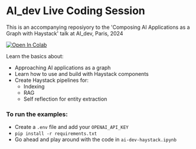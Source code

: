# AI_dev Live Coding Session

This is an accompanying reposiyory to the 'Composing AI Applications as a Graph with Haystack' talk at AI_dev, Paris, 2024

[![Open In Colab](https://colab.research.google.com/assets/colab-badge.svg)](https://colab.research.google.com/github/TuanaCelik/ai-dev-haystack/blob/main/ai-dev-haystack.ipynb)

Learn the basics about:
- Approaching AI applications as a graph
- Learn how to use and build with Haystack components
- Create Haystack pipelines for:
    - Indexing
    - RAG
    - Self reflection for entity extraction

### To run the examples:
- Create a `.env` file and add your `OPENAI_API_KEY`
- `pip install -r requirements.txt`
- Go ahead and play around with the code in `ai-dev-haystack.ipynb`
